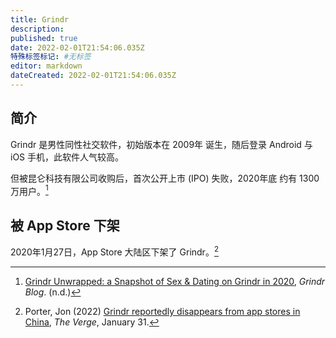 ```yaml
---
title: Grindr
description:
published: true
date: 2022-02-01T21:54:06.035Z
特殊标签标记: #无标签
editor: markdown
dateCreated: 2022-02-01T21:54:06.035Z
---
```


## 简介

Grindr 是男性同性社交软件，初始版本在 2009年 诞生，随后登录 Android 与 iOS 手机，此软件人气较高。

但被昆仑科技有限公司收购后，首次公开上市 (IPO) 失败，2020年底 约有 1300 万用户。[^g_b]

## 被 App Store 下架

2020年1月27日，App Store 大陆区下架了 Grindr。[^theverge]

[^g_b]: [Grindr Unwrapped: a Snapshot of Sex & Dating on Grindr in 2020]([https://blog.grindr.com/blog/grindr-unwrapped-2020](https://blog.grindr.com/blog/grindr-unwrapped-2020)), _Grindr Blog_. (n.d.)

[^theverge]: Porter, Jon (2022) [Grindr reportedly disappears from app stores in China]([https://www.theverge.com/2022/1/31/22910129/grindr-china-app-store-removal-ios-android](https://www.theverge.com/2022/1/31/22910129/grindr-china-app-store-removal-ios-android)), _The Verge_, January 31.
